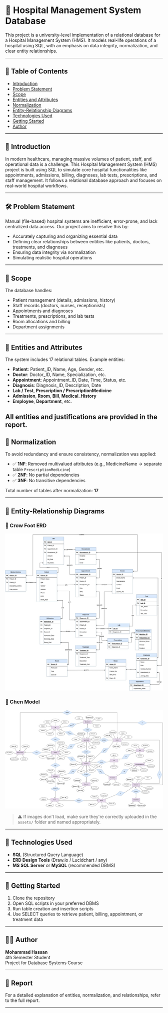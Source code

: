 # 🏥 Hospital Management System Database

This project is a university-level implementation of a relational database for a Hospital Management System (HMS). It models real-life operations of a hospital using SQL, with an emphasis on data integrity, normalization, and clear entity relationships.

---

## 📌 Table of Contents
- [Introduction](#introduction)
- [Problem Statement](#problem-statement)
- [Scope](#scope)
- [Entities and Attributes](#entities-and-attributes)
- [Normalization](#normalization)
- [Entity-Relationship Diagrams](#entity-relationship-diagrams)
- [Technologies Used](#technologies-used)
- [Getting Started](#getting-started)
- [Author](#author)

---

## 📖 Introduction

In modern healthcare, managing massive volumes of patient, staff, and operational data is a challenge. This Hospital Management System (HMS) project is built using SQL to simulate core hospital functionalities like appointments, admissions, billing, diagnoses, lab tests, prescriptions, and staff management. It follows a relational database approach and focuses on real-world hospital workflows.

---

## 🛠️ Problem Statement

Manual (file-based) hospital systems are inefficient, error-prone, and lack centralized data access. Our project aims to resolve this by:

- Accurately capturing and organizing essential data
- Defining clear relationships between entities like patients, doctors, treatments, and diagnoses
- Ensuring data integrity via normalization
- Simulating realistic hospital operations

---

## 🎯 Scope

The database handles:

- Patient management (details, admissions, history)
- Staff records (doctors, nurses, receptionists)
- Appointments and diagnoses
- Treatments, prescriptions, and lab tests
- Room allocations and billing
- Department assignments

---

## 🧱 Entities and Attributes

The system includes 17 relational tables. Example entities:

- **Patient**: Patient_ID, Name, Age, Gender, etc.
- **Doctor**: Doctor_ID, Name, Specialization, etc.
- **Appointment**: Appointment_ID, Date, Time, Status, etc.
- **Diagnosis**: Diagnosis_ID, Description, Date
- **Lab / Test**, **Prescription / PrescriptionMedicine**
- **Admission**, **Room**, **Bill**, **Medical_History**
- **Employee**, **Department**, etc.

All entities and justifications are provided in the report.
---

## 📐 Normalization

To avoid redundancy and ensure consistency, normalization was applied:

- ✅ **1NF**: Removed multivalued attributes (e.g., MedicineName → separate table `PrescriptionMedicine`)
- ✅ **2NF**: No partial dependencies
- ✅ **3NF**: No transitive dependencies

Total number of tables after normalization: **17**

---

## 🔗 Entity-Relationship Diagrams

### 👣 Crow Foot ERD

![Crow Foot Diagram](./assets/crowfoot_erd.jpg)

### 🧬 Chen Model

![Chen Model Diagram](./assets/chen_erd.jpg)

> ⚠️ If images don't load, make sure they're correctly uploaded in the `assets/` folder and named appropriately.

---

## 🧰 Technologies Used

- **SQL** (Structured Query Language)
- **ERD Design Tools** (Draw.io / Lucidchart / any)
- **MS SQL Server** or **MySQL** (recommended DBMS)

---

## 🚀 Getting Started

1. Clone the repository
2. Open SQL scripts in your preferred DBMS
3. Run table creation and insertion scripts
4. Use SELECT queries to retrieve patient, billing, appointment, or treatment data

---

## 👨‍🎓 Author

**Mohammad Hassan**  
4th Semester Student  
Project for Database Systems Course

---

## 📄 Report

For a detailed explanation of entities, normalization, and relationships, refer to the full report.

---

